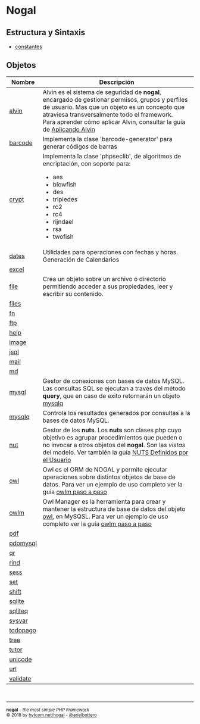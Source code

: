 # Nogal

## Estructura y Sintaxis
- [constantes](docs/constants.md)

## **Objetos**
|Nombre|Descripción|
|---|---|
|[alvin](docs/alvin.md)|Alvin es el sistema de seguridad de **nogal**, encargado de gestionar permisos, grupos y perfiles de usuario. Mas que un objeto es un concepto que atraviesa transversalmente todo el framework.<br />Para aprender cómo aplicar Alvin, consultar la guía de [Aplicando Alvin](https://github.com/arielbottero/wiki/blob/master/nogal/docs/alvinuso.md)|
|[barcode](docs/barcode.md)|Implementa la clase 'barcode-generator' para generar códigos de barras|
|[crypt](docs/crypt.md)|Implementa la clase 'phpseclib', de algoritmos de encriptación, con soporte para:<br /><ul><li>aes</li><li>blowfish</li><li>des</li><li>tripledes</li><li>rc2</li><li>rc4</li><li>rijndael</li><li>rsa</li><li>twofish</li></ul>|
|[dates](docs/dates.md)|Utilidades para operaciones con fechas y horas. Generación de Calendarios|
|[excel](docs/excel.md)||
|[file](docs/file.md)|Crea un objeto sobre un archivo ó directorio permitiendo acceder a sus propiedades, leer y escribir su contenido.|
|[files](docs/files.md)||
|[fn](docs/fn.md)||
|[ftp](docs/ftp.md)||
|[help](docs/help.md)||
|[image](docs/image.md)||
|[jsql](docs/jsql.md)||
|[mail](docs/mail.md)||
|[md](docs/md.md)||
|[mysql](docs/mysql.md)|Gestor de conexiones con bases de datos MySQL. Las consultas SQL se ejecutan a través del método **query**, que en caso de exito retornarán un objeto [mysqlq](https://github.com/arielbottero/wiki/blob/master/nogal/docs/mysqlq.md)|
|[mysqlq](docs/mysqlq.md)|Controla los resultados generados por consultas a la bases de datos MySQL.|
|[nut](docs/nut.md)|Gestor de los **nuts**. Los **nuts** son clases php cuyo objetivo es agrupar procedimientos que pueden o no invocar a otros objetos del **nogal**. Son las *vistas* del modelo. Ver también la guía [NUTS Definidos por el Usuario](https://github.com/arielbottero/wiki/blob/master/nogal/docs/nuts.md)|
|[owl](docs/owl.md)|Owl es el ORM de NOGAL y permite ejecutar operaciones sobre distintos objetos de base de datos. Para ver un ejemplo de uso completo ver la guía [owlm paso a paso](https://github.com/arielbottero/wiki/blob/master/nogal/docs/owluso.md)|
|[owlm](docs/owlm.md)|Owl Manager es la herramienta para crear y mantener la estructura de base de datos del objeto [owl](https://github.com/arielbottero/wiki/blob/master/nogal/docs/owl.md), en MySQSL. Para ver un ejemplo de uso completo ver la guía [owlm paso a paso](https://github.com/arielbottero/wiki/blob/master/nogal/docs/owlmuso.md)|
|[pdf](docs/pdf.md)||
|[pdomysql](docs/pdomysql.md)||
|[qr](docs/qr.md)||
|[rind](docs/rind.md)||
|[sess](docs/sess.md)||
|[set](docs/set.md)||
|[shift](docs/shift.md)||
|[sqlite](docs/sqlite.md)||
|[sqliteq](docs/sqliteq.md)||
|[sysvar](docs/sysvar.md)||
|[todopago](docs/todopago.md)||
|[tree](docs/tree.md)||
|[tutor](docs/tutor.md)||
|[unicode](docs/unicode.md)||
|[url](docs/url.md)||
|[validate](docs/validate.md)||

&nbsp;
___
<sub><b>nogal</b> - <em>the most simple PHP Framework</em></sub><br />
<sup>&copy; 2018 by <a href="http://hytcom.net/nogal">hytcom.net/nogal</a> - <a href="https://github.com/arielbottero">@arielbottero</a></sup><br />